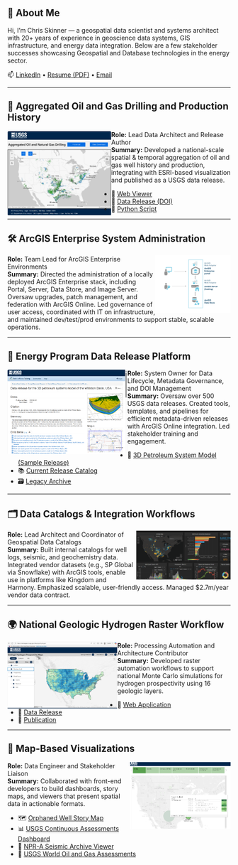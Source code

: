 ## 👋 About Me

Hi, I’m Chris Skinner — a geospatial data scientist and systems architect with 20+ years of experience in geoscience data systems, GIS infrastructure, and energy data integration. Below are a few stakeholder successes showcasing Geospatial and Database technologies in the energy sector. 

📫 [LinkedIn](https://www.linkedin.com/in/chriscskinner/) • [Resume (PDF)](./resume.pdf) • [Email](mailto:kingshorthair@gmail.com)

---

## 📍 Aggregated Oil and Gas Drilling and Production History 
<img src="/aggregated_OG_map.png" alt="Oil Gas Viewer" height="190" align="left"/>

**Role:** Lead Data Architect and Release Author  
**Summary:** Developed a national-scale spatial & temporal aggregation of oil and gas well history and production, integrating with ESRI-based visualization and published as a USGS data release.  
- 🔗 [Web Viewer](https://certmapper.cr.usgs.gov/data/apps/oil_gas_cells/)  
- 📄 [Data Release (DOI)](https://doi.org/10.5066/P9UIR5HE)  
- 🐍 [Python Script](https://github.com/kingshorthair/resume/blob/main/production_aggregation.py)

---

## 🛠️ ArcGIS Enterprise System Administration  
<img src="/base-deployment.png" alt="Oil Gas Viewer" height="130" align="right"/>

**Role:** Team Lead for ArcGIS Enterprise Environments  
**Summary:** Directed the administration of a locally deployed ArcGIS Enterprise stack, including Portal, Server, Data Store, and Image Server. Oversaw upgrades, patch management, and federation with ArcGIS Online. Led governance of user access, coordinated with IT on infrastructure, and maintained dev/test/prod environments to support stable, scalable operations.

---

## 🔁 Energy Program Data Release Platform  
<img src="/williston_data_release.png" alt="Oil Gas Viewer" height="190" align="left"/>

**Role:** System Owner for Data Lifecycle, Metadata Governance, and DOI Management  
**Summary:** Oversaw over 500 USGS data releases. Created tools, templates, and pipelines for efficient metadata-driven releases with ArcGIS Online integration. Led stakeholder training and engagement.  
- 📄 [3D Petroleum System Model (Sample Release)](https://doi.org/10.5066/P9N7O1OT)  
- 📚 [Current Release Catalog](https://www.sciencebase.gov/catalog/folder/59cab03de4b017cf314094df)  
- 🗃️ [Legacy Archive](https://www.sciencebase.gov/catalog/folder/601c5893d34e94a4b9fc2742)

---
## 🗂️ Data Catalogs & Integration Workflows  
<img src="/sp_dashboard.png" alt="Oil Gas Viewer" height="110" align="right"/>

**Role:** Lead Architect and Coordinator of Geospatial Data Catalogs  
**Summary:** Built internal catalogs for well logs, seismic, and geochemistry data. Integrated vendor datasets (e.g., SP Global via Snowflake) with ArcGIS tools, enable use in platforms like Kingdom and Harmony. Emphasized scalable, user-friendly access. Managed $2.7m/year vendor data contract.

---


## 🌍 National Geologic Hydrogen Raster Workflow  
<img src="/hydrogen_map.png" alt="Oil Gas Viewer" height="150" align="left"/>

**Role:** Processing Automation and Architecture Contributor  
**Summary:** Developed raster automation workflows to support national Monte Carlo simulations for hydrogen prospectivity using 16 geologic layers.  
- 🔗 [Web Application](https://certmapper.cr.usgs.gov/data/apps/hydrogen/)  
- 📄 [Data Release](https://doi.org/10.5066/P13WCG5U)  
- 📰 [Publication](https://doi.org/10.3133/pp1900)

---

## 🧭 Map-Based Visualizations  
<img src="/noga_dashboard.png" alt="Oil Gas Viewer" height="150" align="right"/>

**Role:** Data Engineer and Stakeholder Liaison  
**Summary:** Collaborated with front-end developers to build dashboards, story maps, and viewers that present spatial data in actionable formats.  
- 🗺️ [Orphaned Well Story Map](https://certmapper.cr.usgs.gov/data/apps/orphanedwell_waterquality/)  
- 📊 [USGS Continuous Assessments Dashboard](https://certmapper.cr.usgs.gov/data/apps/noga-summary/)  
- 🧾 [NPR-A Seismic Archive Viewer](https://certmapper.cr.usgs.gov/data/apps/npra/)
- 📰 [USGS World Oil and Gas Assessments](https://certmapper.cr.usgs.gov/data/apps/world-energy/)
